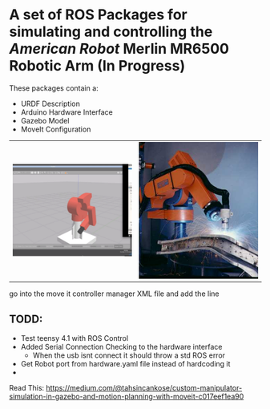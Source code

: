 # A set of ROS Packages for simulating and controlling the *American Robot* Merlin MR6500 Robotic Arm (In Progress)
These packages contain a:
*  URDF Description
*  Arduino Hardware Interface
*  Gazebo Model
*  MoveIt Configuration
  
|||
|------|------|
|<img src="assets/sim.png" alt="Simulation Image" width="500"></img>|<img src="assets/weld.jpeg" alt="Welding Image" width="500"></img>|

go into the move it controller manager XML file and add the line
<arg name="execution_type" default="unused"/>

## TODD: 
* Test teensy 4.1 with ROS Control 
* Added Serial Connection Checking to the hardware interface
  * When the usb isnt connect it should throw a std ROS error
* Get Robot port from hardware.yaml file instead of hardcoding it 
* 
Read This: https://medium.com/@tahsincankose/custom-manipulator-simulation-in-gazebo-and-motion-planning-with-moveit-c017eef1ea90